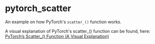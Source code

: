 # pytorch_scatter
An example on how PyTorch's `scatter_()` function works.

A visual explanation of PyTorch's scatter_() function can be found, here: [PyTorch’s Scatter_() Function (A Visual Explanation)
](https://abderhasan.medium.com/pytorchs-scatter-function-a-visual-explanation-351d25c05c73)
